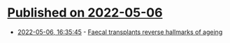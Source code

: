 # [Published on 2022-05-06](index.md)

* [2022-05-06, 16:35:45](https://news.ycombinator.com/item?id=31287142) - [Faecal transplants reverse hallmarks of ageing](https://www.uea.ac.uk/news/-/article/faecal-transplants-reverse-hallmarks-of-ageing)
